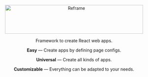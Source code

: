 [<p align="center"><img src='https://github.com/brillout/reframe/raw/master/docs/logo/logo-with-title.svg?sanitize=true' width=450 height=94 style="max-width:100%;" alt="Reframe"/></p>](https://github.com/brillout/reframe)
<p align="center" dir="">
    Framework to create React web apps.
</p>
<p align="center" dir="">
    <b>Easy</b> &mdash; Create apps by defining page configs.
</p>
<p align="center" dir="">
    <b>Universal</b> &mdash; Create all kinds of apps.
</p>
<p align="center" dir="">
    <b>Customizable</b> &mdash; Everything can be adapted to your needs.
</p>
